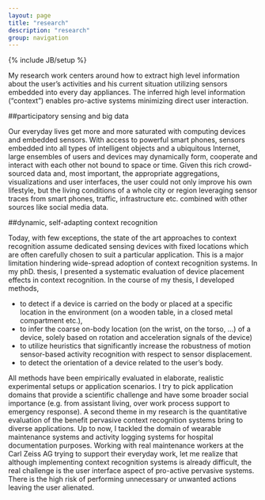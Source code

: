 ```yaml
---
layout: page
title: "research"
description: "research"
group: navigation
---
```

{% include JB/setup %}

My research work centers
around how to extract high level 
information about the user’s activities 
and his current situation utilizing 
sensors embedded into every day appliances. 
The inferred high level information (“context”) enables 
pro-active systems minimizing direct user interaction.

##participatory sensing and big data

Our everyday lives get more and more 
saturated with computing devices and embedded sensors. 
With access to powerful smart phones, sensors embedded 
into all types of intelligent objects and a ubiquitous 
Internet,  large ensembles of users and devices may 
dynamically form, cooperate and interact with each 
other not bound to space or time.
Given this rich crowd-sourced data and, most important, 
the appropriate aggregations, visualizations and user 
interfaces, the user could not only improve 
his own lifestyle, but the living conditions 
of a whole city or region leveraging sensor traces 
from smart phones, traffic, 
infrastructure etc. combined 
with other sources like social media data.

##dynamic, self-adapting context recognition

Today, with few exceptions, the state of the art approaches
to context recognition assume dedicated sensing devices
with fixed locations which are often carefully chosen to
suit a particular application. This is a major limitation
hindering wide-spread adoption of context recognition systems. 
In my phD. thesis, I presented a systematic evaluation
of device placement effects in context recognition.
In the course of my thesis, I developed methods,
- to detect if a device is carried on the body or placed at a specific location in the environment (on a wooden table, in a closed metal compartment etc.),
- to infer the coarse on-body location (on the wrist, on the torso, ...) of a device, solely based on rotation and acceleration signals of the device)
- to utilize heuristics that significantly increase the robustness of motion sensor-based activity recognition with respect to sensor displacement.
- to detect the orientation of a device related to the user’s body.

All methods have been empirically evaluated in 
elaborate, realistic experimental setups or 
application scenarios. I try to pick application 
domains that provide a scientific challenge and 
have some broader social importance (e.g. from assistant 
living, over work process support to emergency response).
A second theme in my research is the quantitative 
evaluation of the benefit pervasive context recognition 
systems bring to diverse applications. Up to now, 
I tackled the domain of wearable maintenance systems 
and activity logging systems for hospital documentation purposes. 
Working with real maintenance workers at the 
Carl Zeiss AG trying to support their everyday work, 
let me realize that although implementing context 
recognition systems is already difficult, 
the real challenge is the user interface aspect 
of pro-active pervasive systems. There is the high 
risk of performing unnecessary or unwanted actions 
leaving the user alienated.

